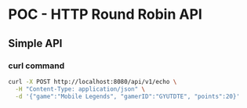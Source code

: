 # POC - HTTP Round Robin API

## Simple API

### curl command

```bash
curl -X POST http://localhost:8080/api/v1/echo \
  -H "Content-Type: application/json" \
  -d '{"game":"Mobile Legends", "gamerID":"GYUTDTE", "points":20}'
```